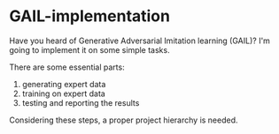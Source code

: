 # GAIL-implementation

Have you heard of Generative Adversarial Imitation learning (GAIL)? I'm going to implement it on some simple tasks.

There are some essential parts:

1) generating expert data
2) training on expert data
3) testing and reporting the results

Considering these steps, a proper project hierarchy is needed.
